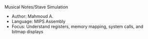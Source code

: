 Musical Notes/Stave Simulation
- Author: Mahmoud A.
- Language: MIPS Assembly
- Focus: Understand registers, memory mapping, system calls, and bitmap displays

